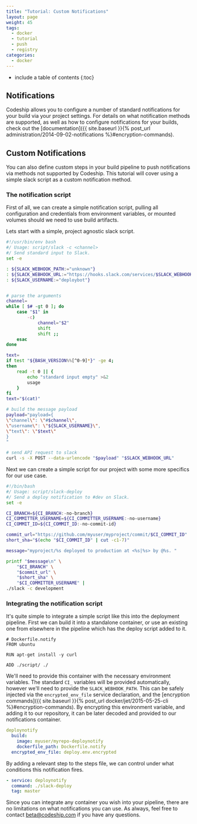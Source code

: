 ```yaml
---
title: "Tutorial: Custom Notifications"
layout: page
weight: 45
tags:
  - docker
  - tutorial
  - push
  - registry
categories:
  - docker
---
```


* include a table of contents
{:toc}

## Notifications

Codeship allows you to configure a number of standard notifications for your build via your project settings. For details on what notification methods are supported, as well as how to configure notifications for your builds, check out the [documentation]({{ site.baseurl }}{% post_url administration/2014-09-02-notifications %}#encryption-commands). 

## Custom Notifications

You can also define custom steps in your build pipeline to push notifications via methods not supported by Codeship. This tutorial will cover using a simple slack script as a custom notification method.

### The notification script

First of all, we can create a simple notification script, pulling all configuration and credentials from environment variables, or mounted volumes should we need to use build artifacts.

Lets start with a simple, project agnostic slack script.

```bash
#!/usr/bin/env bash
#/ Usage: script/slack -c <channel>
#/ Send standard input to Slack.
set -e

: ${SLACK_WEBHOOK_PATH:="unknown"}
: ${SLACK_WEBHOOK_URL:="https://hooks.slack.com/services/$SLACK_WEBHOOK_PATH"}
: ${SLACK_USERNAME:="deploybot"}


# parse the arguments
channel=
while [ $# -gt 0 ]; do
    case "$1" in
        -c)
            channel="$2"
            shift
            shift ;;
    esac
done

text=
if test "${BASH_VERSION%%[^0-9]*}" -ge 4;
then
    read -t 0 || {
        echo "standard input empty" >&2
        usage
    }
fi
text="$(cat)"

# build the message payload
payload="payload={
\"channel\": \"#$channel\",
\"username\": \"${SLACK_USERNAME}\",
\"text\": \"$text\"
}
"

# send API request to slack
curl -s -X POST --data-urlencode "$payload" "$SLACK_WEBHOOK_URL"
```

Next we can create a simple script for our project with some more specifics for our use case.

```bash
#!/bin/bash
#/ Usage: script/slack-deploy
#/ Send a deploy notification to #dev on Slack.
set -e

CI_BRANCH=${CI_BRANCH:-no-branch}
CI_COMMITTER_USERNAME=${CI_COMMITTER_USERNAME:-no-username}
CI_COMMIT_ID=${CI_COMMIT_ID:-no-commit-id}

commit_url="https://github.com/myuser/myproject/commit/$CI_COMMIT_ID"
short_sha="$(echo "$CI_COMMIT_ID" | cut -c1-7)"

message="myproject/%s deployed to production at <%s|%s> by @%s. "

printf "$message\n" \
    "$CI_BRANCH" \
    "$commit_url" \
    "$short_sha" \
    "$CI_COMMITTER_USERNAME" |
./slack -c development
```

### Integrating the notification script

It's quite simple to integrate a simple script like this into the deployment pipeline. First we can build it into a standalone container, or use an existing one from elsewhere in the pipeline which has the deploy script added to it.

```
# Dockerfile.notify
FROM ubuntu

RUN apt-get install -y curl

ADD ./script/ ./
```

We'll need to provide this container with the necessary environment variables. The standard `CI_` variables will be provided automatically, however we'll need to provide the `SLACK_WEBHOOK_PATH`. This can be safely injected via the `encrypted_env_file` service declaration, and the [encryption commands]({{ site.baseurl }}{% post_url docker/jet/2015-05-25-cli %}#encryption-commands). By encrypting this environment variable, and adding it to our repository, it can be later decoded and provided to our notifications container.

```yaml
deploynotify
  build:
    image: myuser/myrepo-deploynotify
    dockerfile_path: Dockerfile.notify
  encrypted_env_file: deploy.env.encrypted
```

By adding a relevant step to the steps file, we can control under what conditions this notification fires.

```yaml
- service: deploynotify
  command: ./slack-deploy
  tag: master
```

Since you can integrate any container you wish into your pipeline, there are no limitations on what notifications you can use. As always, feel free to contact [beta@codeship.com](mailto:beta@codeship.com) if you have any questions.